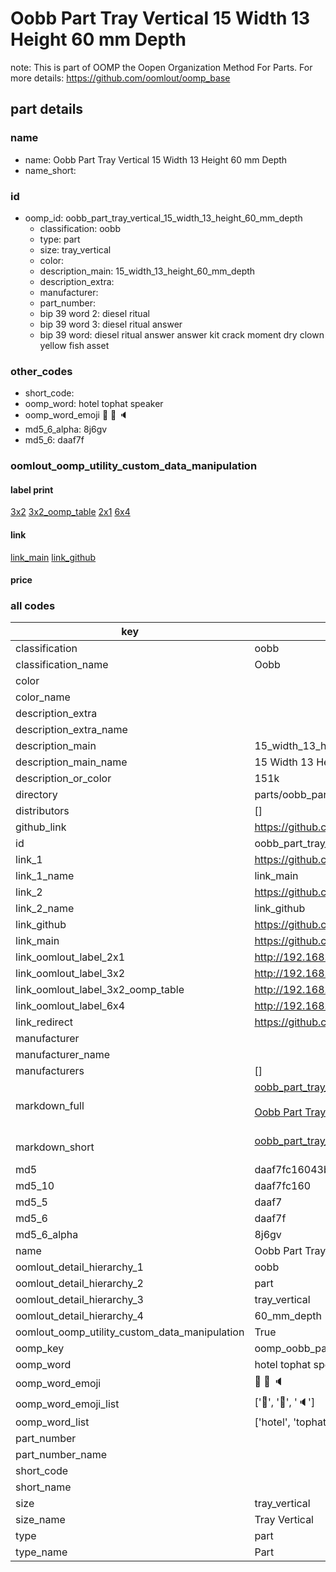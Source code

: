 # Oobb Part Tray Vertical 15 Width 13 Height 60 mm Depth  

note: This is part of OOMP the Oopen Organization Method For Parts. For more details: https://github.com/oomlout/oomp_base

##  part details
  







### name
* name: Oobb Part Tray Vertical 15 Width 13 Height 60 mm Depth
* name_short: 
### id
* oomp_id: oobb_part_tray_vertical_15_width_13_height_60_mm_depth
  * classification: oobb
  * type: part
  * size: tray_vertical
  * color: 
  * description_main: 15_width_13_height_60_mm_depth
  * description_extra: 
  * manufacturer: 
  * part_number: 
  * bip 39 word 2: diesel ritual
  * bip 39 word 3: diesel ritual answer
  * bip 39 word: diesel ritual answer answer kit crack moment dry clown yellow fish asset

### other_codes
* short_code: 
* oomp_word: hotel tophat speaker
* oomp_word_emoji :hotel: :tophat: :speaker:
* md5_6_alpha: 8j6gv
* md5_6: daaf7f






### oomlout_oomp_utility_custom_data_manipulation
#### label print
[3x2](http://192.168.1.245:1112/?label=oomp%208j6gv)
[3x2_oomp_table](http://192.168.1.108:1112/?label=oomp%208j6gv)
[2x1](http://192.168.1.242:1112/?label=oomp%208j6gv)
[6x4](http://192.168.1.55:1112/?label=oomp%208j6gv)    

#### link

[link_main](https://github.com/oomlout/oomlout_oomp_version_1_messy/tree/main/parts/oobb_part_tray_vertical_15_width_13_height_60_mm_depth) [link_github](https://github.com/oomlout/oomlout_oomp_version_1_messy/tree/main/parts/oobb_part_tray_vertical_15_width_13_height_60_mm_depth)                             

#### price







### all codes 
| key | value |  
| --- | --- |  
| classification | oobb |  
| classification_name | Oobb |  
| color |  |  
| color_name |  |  
| description_extra |  |  
| description_extra_name |  |  
| description_main | 15_width_13_height_60_mm_depth |  
| description_main_name | 15 Width 13 Height 60 mm Depth |  
| description_or_color | 151k |  
| directory | parts/oobb_part_tray_vertical_15_width_13_height_60_mm_depth |  
| distributors | [] |  
| github_link | https://github.com/oomlout/oomlout_oomp_part_src/tree/main/parts/oobb_part_tray_vertical_15_width_13_height_60_mm_depth |  
| id | oobb_part_tray_vertical_15_width_13_height_60_mm_depth |  
| link_1 | https://github.com/oomlout/oomlout_oomp_version_1_messy/tree/main/parts/oobb_part_tray_vertical_15_width_13_height_60_mm_depth |  
| link_1_name | link_main |  
| link_2 | https://github.com/oomlout/oomlout_oomp_version_1_messy/tree/main/parts/oobb_part_tray_vertical_15_width_13_height_60_mm_depth |  
| link_2_name | link_github |  
| link_github | https://github.com/oomlout/oomlout_oomp_version_1_messy/tree/main/parts/oobb_part_tray_vertical_15_width_13_height_60_mm_depth |  
| link_main | https://github.com/oomlout/oomlout_oomp_version_1_messy/tree/main/parts/oobb_part_tray_vertical_15_width_13_height_60_mm_depth |  
| link_oomlout_label_2x1 | http://192.168.1.242:1112/?label=oomp%208j6gv |  
| link_oomlout_label_3x2 | http://192.168.1.245:1112/?label=oomp%208j6gv |  
| link_oomlout_label_3x2_oomp_table | http://192.168.1.108:1112/?label=oomp%208j6gv |  
| link_oomlout_label_6x4 | http://192.168.1.55:1112/?label=oomp%208j6gv |  
| link_redirect | https://github.com/oomlout/oomlout_oomp_version_1_messy/tree/main/parts/oobb_part_tray_vertical_15_width_13_height_60_mm_depth |  
| manufacturer |  |  
| manufacturer_name |  |  
| manufacturers | [] |  
| markdown_full | [oobb_part_tray_vertical_15_width_13_height_60_mm_depth](none)<br>[](none)<br>[Oobb Part Tray Vertical 15 Width 13 Height 60 Mm Depth](none)<br><br> |  
| markdown_short | [oobb_part_tray_vertical_15_width_13_height_60_mm_depth](none)<br><br> |  
| md5 | daaf7fc16043b1dcc73d709a136ea1ec |  
| md5_10 | daaf7fc160 |  
| md5_5 | daaf7 |  
| md5_6 | daaf7f |  
| md5_6_alpha | 8j6gv |  
| name | Oobb Part Tray Vertical 15 Width 13 Height 60 mm Depth |  
| oomlout_detail_hierarchy_1 | oobb |  
| oomlout_detail_hierarchy_2 | part |  
| oomlout_detail_hierarchy_3 | tray_vertical |  
| oomlout_detail_hierarchy_4 | 60_mm_depth |  
| oomlout_oomp_utility_custom_data_manipulation | True |  
| oomp_key | oomp_oobb_part_tray_vertical_15_width_13_height_60_mm_depth |  
| oomp_word | hotel tophat speaker |  
| oomp_word_emoji | :hotel: :tophat: :speaker: |  
| oomp_word_emoji_list | [':hotel:', ':tophat:', ':speaker:'] |  
| oomp_word_list | ['hotel', 'tophat', 'speaker'] |  
| part_number |  |  
| part_number_name |  |  
| short_code |  |  
| short_name |  |  
| size | tray_vertical |  
| size_name | Tray Vertical |  
| type | part |  
| type_name | Part |  
